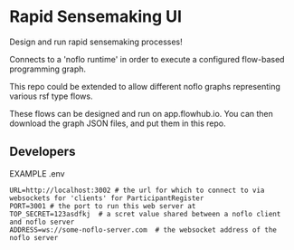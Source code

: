 # Rapid Sensemaking UI

Design and run rapid sensemaking processes!

Connects to a 'noflo runtime' in order to execute a configured flow-based programming graph.

This repo could be extended to allow different noflo graphs representing various rsf type flows. 

These flows can be designed and run on app.flowhub.io. You can then download the graph JSON files, and put them in this repo.

## Developers

EXAMPLE .env
```
URL=http://localhost:3002 # the url for which to connect to via websockets for 'clients' for ParticipantRegister
PORT=3001 # the port to run this web server at
TOP_SECRET=123asdfkj  # a scret value shared between a noflo client and noflo server
ADDRESS=ws://some-noflo-server.com  # the websocket address of the noflo server
```

